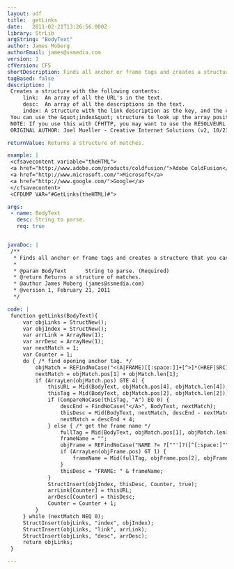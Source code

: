 ```yaml
---
layout: udf
title:  getLinks
date:   2011-02-21T13:26:56.000Z
library: StrLib
argString: "BodyText"
author: James Moberg
authorEmail: james@ssmedia.com
version: 1
cfVersion: CF5
shortDescription: Finds all anchor or frame tags and creates a structure that you can use to look up a URL by name.
tagBased: false
description: |
 Creates a structure with the following contents:
     link:  An array of all the URL's in the text.
     desc:  An array of all the descriptions in the text.
     index: A structure with the link description as the key, and the corresponding array position as the value.
 You can use the &quot;index&quot; structure to look up the array position of a particular URL.  For example, if you know the text contains a link titled &quot;Next&quot;, you can look up &quot;Next&quot; in the index structure with StructFind(), and use the resulting number to get the corresponding URL from the link array.
 NOTE: If you use this with CFHTTP, you may want to use the RESOLVEURL option.
 ORIGINAL AUTHOR: Joel Mueller - Creative Internet Solutions (v2, 10/23/1998)

returnValue: Returns a structure of matches.

example: |
 <cfsavecontent variable="theHTML">
 <a href="http://www.adobe.com/products/coldfusion/">Adobe ColdFusion</a>
 <a href="http://www.microsoft.com/">Microsoft</a>
 <a href="http://www.google.com/">Google</a>
 </cfsavecontent>
 <CFDUMP VAR="#GetLinks(theHTML)#">

args:
 - name: BodyText
   desc: String to parse.
   req: true


javaDoc: |
 /**
  * Finds all anchor or frame tags and creates a structure that you can use to look up a URL by name.
  * 
  * @param BodyText      String to parse. (Required)
  * @return Returns a structure of matches. 
  * @author James Moberg (james@ssmedia.com) 
  * @version 1, February 21, 2011 
  */

code: |
 function getLinks(BodyText){
     var objLinks = StructNew();
     var objIndex = StructNew();
     var arrLink = ArrayNew(1);
     var arrDesc = ArrayNew(1);
     var nextMatch = 1;
     var Counter = 1;
     do { /* find opening anchor tag. */
         objMatch = REFindNoCase("<(A|FRAME)[[:space:]]+[^>]*(HREF|SRC) ?= ?[""']?([^[:space:]""'>]+)(>|(([""']|[[:space:]])[^>]*>))", BodyText, nextMatch, true);
         nextMatch = objMatch.pos[1] + objMatch.len[1];
         if (ArrayLen(objMatch.pos) GTE 4) {
             thisURL = Mid(BodyText, objMatch.pos[4], objMatch.len[4]);
             thisTag = Mid(BodyText, objMatch.pos[2], objMatch.len[2]);
             if (CompareNoCase(thisTag, "A") EQ 0) {
                 descEnd = FindNoCase("</A>", BodyText, nextMatch);
                 thisDesc = Mid(BodyText, nextMatch, descEnd - nextMatch);
                 nextMatch = descEnd + 4;
             } else { /* get the frame name */
                 fullTag = Mid(BodyText, objMatch.pos[1], objMatch.len[1]);
                 frameName = "";
                 objFrame = REFindNoCase("NAME ?= ?[""']?([^[:space:]""'>]+)(>|(([""']|[[:space:]])[^>]*>))", fullTag, 1, true);
                 if (ArrayLen(objFrame.pos) GT 1) {
                     frameName = Mid(fullTag, objFrame.pos[2], objFrame.len[2]);
                 }
                 thisDesc = "FRAME: " & frameName;
             }
             StructInsert(objIndex, thisDesc, Counter, true);
             arrLink[Counter] = thisURL;
             arrDesc[Counter] = thisDesc;
             Counter = Counter + 1;
         }
     } while (nextMatch NEQ 0);
     StructInsert(objLinks, "index", objIndex);
     StructInsert(objLinks, "link", arrLink);
     StructInsert(objLinks, "desc", arrDesc);
     return objLinks;
 }

---
```


